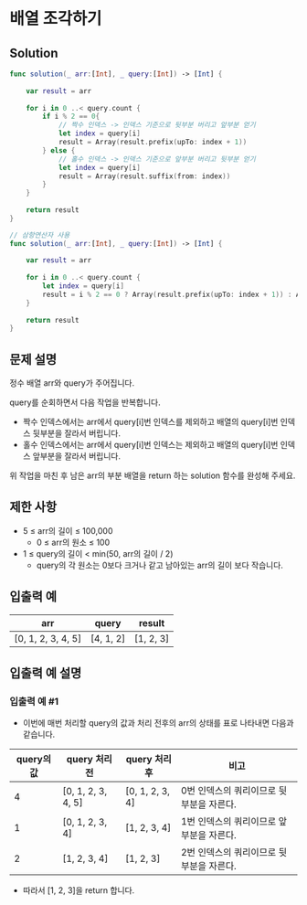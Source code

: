 #  배열 조각하기

## Solution
```swift
func solution(_ arr:[Int], _ query:[Int]) -> [Int] {
    
    var result = arr
    
    for i in 0 ..< query.count {
        if i % 2 == 0{
            // 짝수 인덱스 -> 인덱스 기준으로 뒷부분 버리고 앞부분 얻기
            let index = query[i]
            result = Array(result.prefix(upTo: index + 1))
        } else {
            // 홀수 인덱스 -> 인덱스 기준으로 앞부분 버리고 뒷부분 얻기
            let index = query[i]
            result = Array(result.suffix(from: index))
        }
    }
    
    return result
}

// 삼항연산자 사용
func solution(_ arr:[Int], _ query:[Int]) -> [Int] {
    
    var result = arr
    
    for i in 0 ..< query.count {
        let index = query[i]
        result = i % 2 == 0 ? Array(result.prefix(upTo: index + 1)) : Array(result.suffix(from: index))
    }
    
    return result
}
```

## 문제 설명
정수 배열 arr와 query가 주어집니다.

query를 순회하면서 다음 작업을 반복합니다.
- 짝수 인덱스에서는 arr에서 query[i]번 인덱스를 제외하고 배열의 query[i]번 인덱스 뒷부분을 잘라서 버립니다.
- 홀수 인덱스에서는 arr에서 query[i]번 인덱스는 제외하고 배열의 query[i]번 인덱스 앞부분을 잘라서 버립니다.

위 작업을 마친 후 남은 arr의 부분 배열을 return 하는 solution 함수를 완성해 주세요.

## 제한 사항
- 5 ≤ arr의 길이 ≤ 100,000
    - 0 ≤ arr의 원소 ≤ 100
- 1 ≤ query의 길이 < min(50, arr의 길이 / 2)
    - query의 각 원소는 0보다 크거나 같고 남아있는 arr의 길이 보다 작습니다.
    
## 입출력 예
| arr                | query     | result    |
|--------------------|-----------|-----------|
| [0, 1, 2, 3, 4, 5] | [4, 1, 2] | [1, 2, 3] |

## 입출력 예 설명

### 입출력 예 #1
- 이번에 매번 처리할 query의 값과 처리 전후의 arr의 상태를 표로 나타내면 다음과 같습니다.

| query의 값  | query 처리 전        | query 처리 후     | 비고                            |
|------------|--------------------|-----------------|--------------------------------|
| 4          | [0, 1, 2, 3, 4, 5] | [0, 1, 2, 3, 4] | 0번 인덱스의 쿼리이므로 뒷부분을 자른다. |
| 1          | [0, 1, 2, 3, 4]    | [1, 2, 3, 4]    | 1번 인덱스의 쿼리이므로 앞부분을 자른다. |
| 2          | [1, 2, 3, 4]       | [1, 2, 3]       | 2번 인덱스의 쿼리이므로 뒷부분을 자른다. |

- 따라서 [1, 2, 3]을 return 합니다.
